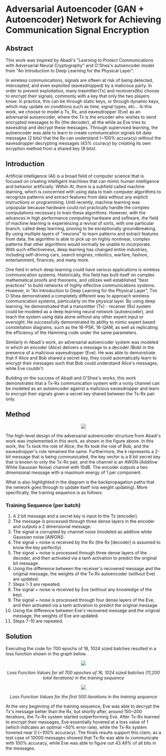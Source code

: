 # Adversarial Autoencoder (GAN + Autoencoder) Network for Achieving Communication Signal Encryption

## Abstract
This work was inspired by Abadi's "Learning to Protect Communications with Adversarial Neural Cryptography" and O'Shea's autoencoder model from "An Introduction to Deep Learning for the Physical Layer".  

In wireless communications, signals are ofteen at risk of being detected, intercepted, and even exploited (eavesdropped) by a malicious party. In order to prevent exploitation, many trasmitter(Tx) and receivers(Rx) choose to encrypt their signals, commonly with a key that only the two players know. In practice, this can be through static keys, or through dynamic keys, which may update on conditions such as time, signal types, etc... In this work, we choose to model a Tx, Rx, and eavesdropper (Eve) as an adversarial autoencoder, where the Tx is the encoder who wishes to send encrypted messages to Rx (the decoder), all the while as Eve tries to eavesdrop and decrypt these messages. Through supervised learning, the autoencoder was able to learn to create communication signals bit data messages (2 bits) that the Rx can understand (~100% accuracy) without the eavesdropper decrypting messages (43% ccuracy) by creating its own ecryption method from a shared key (8 bits).  

## Introduction
Artificial intelligence (AI) is a broad field of computer science that is focused on creating intelligent machines that can mimic human intelligence and behavior artificially. Within AI, there is a subfield called machine learning, which is concerned with using data to train computer algorithms to recognize patterns and extract features from data without any explicit instructions or programming. Until recently, machine learning was unpopular because hardware could not practically handle the complex computations necessary to train these algorithms. However, with the advances in high performance computing hardware and software, the field of machine learning is experiencing a revival of sorts, with one particular branch, called deep learning, proving to be exceptionally groundbreaking. By using multiple layers of "neurons" to learn patterns and extract features from data, the algorithm is able to pick up on highly nonlinear, complex patterns that other algorithms would normally be unable to incorporate. With such effectiveness, deep learning has changed entire industries, including self-driving cars, search engines, robotics, warfare, fashion, entertainment, finances, and many more.  

One field in which deep learning could have serious applications is wireless communication systems. Historically, this field has built itself on complex mathematical proofs and theorems, and utilizes well established "best practices" to build networks of highly effective communications systems. However, in "An Introduction to Deep Learning for the Physical Layer", Tim O Shea demonstrated a completely different way to approach wireless communication systems, particularly on the physical layer. By using deep learning, he demonstrated that a transmitter (Tx) - receiver (Rx) system could be modeled as a deep learning neural network (autoencoder), and teach the system using data alone without any other expert input or oversight. He successfully demonstrated its ability to mimic expert based constellation diagrams, such as the 16-PSK, 16-QAM, as well as replicating the efficiency of the Hamming code under the same parameters.  

Similarly in Abadi's work, an adversarial autoencoder system was modeled in which an encoder (Alice) delivers a message to a decoder (Bob) in the presence of a malicious eavesdropper (Eve). He was able to demonstrate that if Alice and Bob shared a secret key, they could automatically learn to encrypt their messages such that Bob could understand Alice's messages, while Eve couldn't. 

Building on the success of Abadi and O'Shea's works, this work demonstrates that a Tx-Rx communication system with a noisy channel can be modeled as an autoencoder against a malicious eavesdropper and learn to encrypt their signals given a secret key shared between the Tx-Rx pair only. 

## Method
<p align="center">
  <img src="https://user-images.githubusercontent.com/89391443/155038773-3f0f9674-ef18-4b17-ae2b-fc6b36f9e05d.png"/>
</p>  

The high-level design of the adversarial autoencoder structure from Abadi's work was implemented in this work, as shown in the figure above. In this work, the Tx took the role of Alice, the Rx took the role of Bob, and the eavesdropper's role remained the same. Furthermore, the k represents a 2-bit message that is being communicated, the key vector is a 8 bit secret key that is known to only the Tx-Rx pair, and the channel is an AWGN (Additive White Gaussian Noise) channel with 10dB. The encoder outputs a two dimensional message with a maximum energy of 1 per component.  

What is also highlighted in the diagram is the backpropagation paths that the network goes through to update itself (via weight updating). More specifically, the training sequence is as follows:

### Training Sequence (per batch)
1. A 2 bit message and a secret key is input to the Tx (encoder).
2. The message is processed through three dense layers in the encoder and outputs a 2 dimensional message.
3. The signal is corrupted by channel noise (modeled as additive white Gaussian noise [AWGN]).
4. The signal + noise is received by the Rx (the Rx [decoder] is assumed to know the key perfectly).
5. The signal + noise is processed through three dense layers of the decoder, and then activated via a tanh activation to predict the original bit message.  
6. Using the difference between the receiver's recovered message and the original message, the weights of the Tx-Rx autoencoder (without Eve) are updated.
7. Steps 1-3 are repeated.
8. The signal + noise is received by Eve (without any knowledge of the key).
9. The signal + noise is processed through four dense layers of the Eve, and then activated via a tanh activation to predict the original message.  
10. Using the difference between Eve's recovered message and the original message, the weights of Eve are updated.
11. Steps 7-10 are repeated.

## Solution
Executing the code for 700 epochs of 16, 1024 sized batches resulted in a loss function shown in the graph below.
<p align="center">
  <img src="https://user-images.githubusercontent.com/89391443/154609061-90bb066f-5a06-4d4d-bbaa-4294c98a6d8b.png"/>
</p>  
<p align="center"> 
  <em>Loss Function Values for all 700 epoches of 16, 1024 sized batches (11,200 total iterations) in the training sequence</em></p>  

<p align="center">
  <img src="https://user-images.githubusercontent.com/89391443/154606990-644fc5bb-c3e3-4419-b39c-c17e7500d564.png"/>
</p>  
<p align="center"> 
   <em>Loss Function Values for the first 500 iterations in the training sequence</em></p>  
  
At the very beginning of the training sequence, Eve was able to decrypt the Tx's message better than the Rx, but shortly after, around 150~200 iterations, the Tx-Rx system started outperforming Eve. After Tx-Rx learned to encrypt their messages, Eve essentially hovered at a loss value of 1 (which indicates an optimal ~50% error rate), while the Tx-Rx system hovered near 0 (~100% accuracy). The finals results support this claim, as a test case of 10000 messages showed that Tx-Rx was able to communicate with 100% accuracy, while Eve was able to figure out 43.49% of all bits in the messages.
